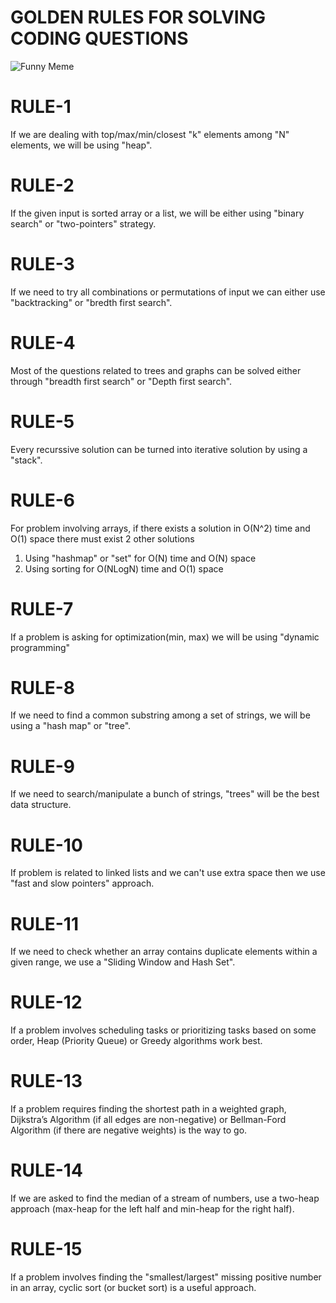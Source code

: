 # GOLDEN RULES FOR SOLVING CODING QUESTIONS

![Funny Meme](https://media.licdn.com/dms/image/v2/D4D22AQFt_XNanHmx4A/feedshare-shrink_2048_1536/feedshare-shrink_2048_1536/0/1730006100563?e=2147483647&v=beta&t=Is6z_A2Fki4XztSUOkw3rEBKrpCIzwpZ0JnzbxkYLvY)

# RULE-1
If we are dealing with top/max/min/closest "k" elements among "N" elements, we will be using "heap".

# RULE-2
If the given input is sorted array or a list, we will be either using "binary search" or "two-pointers" strategy.

# RULE-3 
If we need to try all combinations or permutations of input we can either use "backtracking" or "bredth first search".

# RULE-4 
Most of the questions related to trees and graphs can be solved either through "breadth first search" or "Depth first search". 

# RULE-5
Every recurssive solution can be turned into iterative solution by using a "stack". 

# RULE-6 
For problem involving arrays, if there exists a solution in O(N^2) time and O(1) space there must exist 2 other solutions 
1. Using "hashmap" or "set" for O(N) time and O(N) space
2. Using sorting for O(NLogN) time and O(1) space

# RULE-7
If a problem is asking for optimization(min, max) we will be using "dynamic programming"

# RULE-8
If we need to find a common substring among a set of strings, we will be using a "hash map" or "tree". 

# RULE-9
If we need to search/manipulate a bunch of strings, "trees" will be the best data structure.

# RULE-10
If problem is related to linked lists and we can't use extra space then we use "fast and slow pointers" approach. 

# RULE-11
If we need to check whether an array contains duplicate elements within a given range, we use a "Sliding Window and Hash Set".

# RULE-12
If a problem involves scheduling tasks or prioritizing tasks based on some order, Heap (Priority Queue) or Greedy algorithms work best.

# RULE-13
If a problem requires finding the shortest path in a weighted graph, Dijkstra’s Algorithm (if all edges are non-negative) or Bellman-Ford Algorithm (if there are negative weights) is the way to go.

# RULE-14
If we are asked to find the median of a stream of numbers, use a two-heap approach (max-heap for the left half and min-heap for the right half).

# RULE-15
If a problem involves finding the "smallest/largest" missing positive number in an array, cyclic sort (or bucket sort) is a useful approach.
